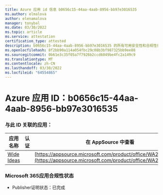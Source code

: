 ```yaml
---
title: Azure 应用 id 信息 b0656c15-44aa-4aab-8956-bb97e3016535
ms.author: elmalova
author: elenamalova
manager: tonybal
ms.date: 03/30/2022
ms.topic: article
ms.service: attestation
certification_type: attested
description: b0656c15-44aa-4aab-8956-bb97e3016535 的所有可用安全性和合规性信息。
ms.openlocfilehash: 8f2bb90a114a054fbc29c08b3bf987325bb9ee88
ms.sourcegitcommit: 0b61e3c35f05a7f7926b2ccd6049be4fc2a149c9
ms.translationtype: MT
ms.contentlocale: zh-CN
ms.lasthandoff: 03/30/2022
ms.locfileid: "64554865"
---
```

# <a name="azure-app-id-b0656c15-44aa-4aab-8956-bb97e3016535"></a>Azure 应用 ID：b0656c15-44aa-4aab-8956-bb97e3016535


### <a name="apps-associated-with-this-id"></a>与此 ID 关联的应用：
| **应用名称** | **认证** | **在 AppSource 中查看** |
|--------------|---------------|-----------------------|
| [Wide Ideas](../forward/WA200000819.md) |  | [https://appsource.microsoft.com/product/office/WA200000819](https://appsource.microsoft.com/product/office/WA200000819) |

### <a name="microsoft-365-app-compliance-status"></a>Microsoft 365应用合规性状态
- Publisher证明状态：已完成
